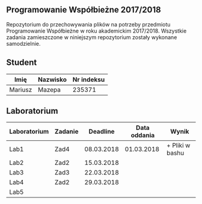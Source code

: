 ## Programowanie Współbieżne 2017/2018

Repozytorium do przechowywania plików na potrzeby przedmiotu Programowanie Współbieżne w roku akademickim 2017/2018. Wszystkie zadania zamieszczone w niniejszym repozytorium zostały wykonane samodzielnie.

## Student

| Imię    | Nazwisko | Nr indeksu |
|---------|----------|------------|
| Mariusz | Mazepa   | 235371     |

## Laboratorium

| Laboratorium | Zadanie | Deadline   | Data oddania | Wynik           |
|--------------|---------|------------|--------------|-----------------|
| Lab1         | Zad4    | 08.03.2018 | 01.03.2018   | + Pliki w bashu |
| Lab2         | Zad2    | 15.03.2018 |              |                 |
| Lab3         | Zad3    | 22.03.2018 |              |                 |
| Lab4         | Zad2    | 29.03.2018 |              |                 |
| Lab5         |         |            |              |                 |
